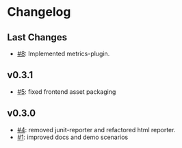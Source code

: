 # Changelog

## Last Changes

- [#8](https://github.com/aixigo/arestocats/pull/8): Implemented metrics-plugin.

## v0.3.1

- [#5](https://github.com/aixigo/arestocats/issues/5): fixed frontend asset packaging

## v0.3.0

- [#4](https://github.com/aixigo/arestocats/pull/4): removed junit-reporter and refactored html reporter.
- [#1](https://github.com/aixigo/arestocats/issues/1): improved docs and demo scenarios
